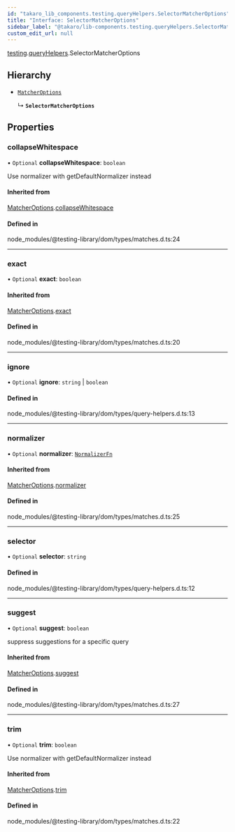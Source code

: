 ```yaml
---
id: "takaro_lib_components.testing.queryHelpers.SelectorMatcherOptions"
title: "Interface: SelectorMatcherOptions"
sidebar_label: "@takaro/lib-components.testing.queryHelpers.SelectorMatcherOptions"
custom_edit_url: null
---
```


[testing](../namespaces/takaro_lib_components.testing.md).[queryHelpers](../namespaces/takaro_lib_components.testing.queryHelpers.md).SelectorMatcherOptions

## Hierarchy

- [`MatcherOptions`](takaro_lib_components.testing.MatcherOptions.md)

  ↳ **`SelectorMatcherOptions`**

## Properties

### collapseWhitespace

• `Optional` **collapseWhitespace**: `boolean`

Use normalizer with getDefaultNormalizer instead

#### Inherited from

[MatcherOptions](takaro_lib_components.testing.MatcherOptions.md).[collapseWhitespace](takaro_lib_components.testing.MatcherOptions.md#collapsewhitespace)

#### Defined in

node_modules/@testing-library/dom/types/matches.d.ts:24

___

### exact

• `Optional` **exact**: `boolean`

#### Inherited from

[MatcherOptions](takaro_lib_components.testing.MatcherOptions.md).[exact](takaro_lib_components.testing.MatcherOptions.md#exact)

#### Defined in

node_modules/@testing-library/dom/types/matches.d.ts:20

___

### ignore

• `Optional` **ignore**: `string` \| `boolean`

#### Defined in

node_modules/@testing-library/dom/types/query-helpers.d.ts:13

___

### normalizer

• `Optional` **normalizer**: [`NormalizerFn`](../namespaces/takaro_lib_components.testing.md#normalizerfn)

#### Inherited from

[MatcherOptions](takaro_lib_components.testing.MatcherOptions.md).[normalizer](takaro_lib_components.testing.MatcherOptions.md#normalizer)

#### Defined in

node_modules/@testing-library/dom/types/matches.d.ts:25

___

### selector

• `Optional` **selector**: `string`

#### Defined in

node_modules/@testing-library/dom/types/query-helpers.d.ts:12

___

### suggest

• `Optional` **suggest**: `boolean`

suppress suggestions for a specific query

#### Inherited from

[MatcherOptions](takaro_lib_components.testing.MatcherOptions.md).[suggest](takaro_lib_components.testing.MatcherOptions.md#suggest)

#### Defined in

node_modules/@testing-library/dom/types/matches.d.ts:27

___

### trim

• `Optional` **trim**: `boolean`

Use normalizer with getDefaultNormalizer instead

#### Inherited from

[MatcherOptions](takaro_lib_components.testing.MatcherOptions.md).[trim](takaro_lib_components.testing.MatcherOptions.md#trim)

#### Defined in

node_modules/@testing-library/dom/types/matches.d.ts:22
